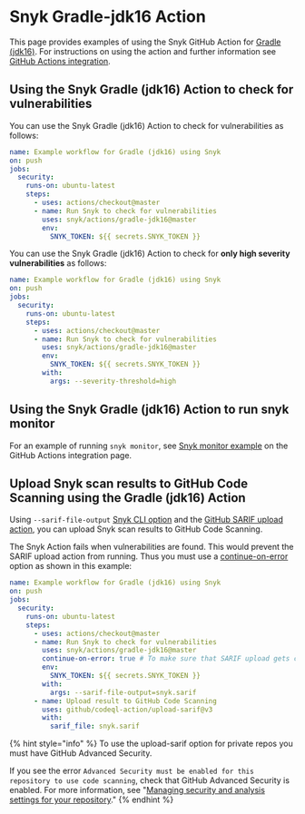# Snyk Gradle-jdk16 Action

This page provides examples of using the Snyk GitHub Action for [Gradle (jdk16)](https://github.com/snyk/actions/tree/master/gradle-jdk16). For instructions on using the action and further information see [GitHub Actions integration](https://docs.snyk.io/integrations/ci-cd-integrations/github-actions-integration).

## Using the Snyk Gradle (jdk16) Action to check for vulnerabilities

You can use the Snyk Gradle (jdk16) Action to check for vulnerabilities as follows:

```yaml
name: Example workflow for Gradle (jdk16) using Snyk
on: push
jobs:
  security:
    runs-on: ubuntu-latest
    steps:
      - uses: actions/checkout@master
      - name: Run Snyk to check for vulnerabilities
        uses: snyk/actions/gradle-jdk16@master
        env:
          SNYK_TOKEN: ${{ secrets.SNYK_TOKEN }}
```

You can use the Snyk Gradle (jdk16) Action to check for **only high severity vulnerabilities** as follows:

```yaml
name: Example workflow for Gradle (jdk16) using Snyk
on: push
jobs:
  security:
    runs-on: ubuntu-latest
    steps:
      - uses: actions/checkout@master
      - name: Run Snyk to check for vulnerabilities
        uses: snyk/actions/gradle-jdk16@master
        env:
          SNYK_TOKEN: ${{ secrets.SNYK_TOKEN }}
        with:
          args: --severity-threshold=high
```

## Using the Snyk Gradle (jdk16) Action to run snyk monitor

For an example of running `snyk monitor`, see [Snyk monitor example](https://docs.snyk.io/integrations/ci-cd-integrations/github-actions-integration#snyk-monitor-example) on the GitHub Actions integration page.

## Upload Snyk scan results to GitHub Code Scanning using the Gradle (jdk16) Action

Using `--sarif-file-output` [Snyk CLI option](https://docs.snyk.io/snyk-cli/cli-reference) and the [GitHub SARIF upload action](https://docs.github.com/en/code-security/secure-coding/uploading-a-sarif-file-to-github), you can upload Snyk scan results to GitHub Code Scanning.

The Snyk Action fails when vulnerabilities are found. This would prevent the SARIF upload action from running. Thus you must use a [continue-on-error](https://docs.github.com/en/actions/reference/workflow-syntax-for-github-actions#jobsjob\_idstepscontinue-on-error) option as shown in this example:

```yaml
name: Example workflow for Gradle (jdk16) using Snyk
on: push
jobs:
  security:
    runs-on: ubuntu-latest
    steps:
      - uses: actions/checkout@master
      - name: Run Snyk to check for vulnerabilities
        uses: snyk/actions/gradle-jdk16@master
        continue-on-error: true # To make sure that SARIF upload gets called
        env:
          SNYK_TOKEN: ${{ secrets.SNYK_TOKEN }}
        with:
          args: --sarif-file-output=snyk.sarif
      - name: Upload result to GitHub Code Scanning
        uses: github/codeql-action/upload-sarif@v3
        with:
          sarif_file: snyk.sarif
```

{% hint style="info" %}
To use the upload-sarif option for private repos you must have GitHub Advanced Security. &#x20;

If you see the error `Advanced Security must be enabled for this repository to use code scanning`, check that GitHub Advanced Security is enabled. For more information, see "[Managing security and analysis settings for your repository](https://docs.github.com/en/repositories/managing-your-repositorys-settings-and-features/enabling-features-for-your-repository/managing-security-and-analysis-settings-for-your-repository)."
{% endhint %}
